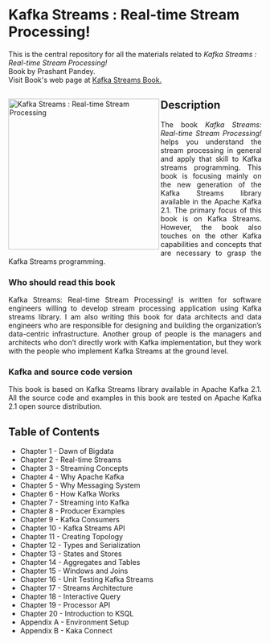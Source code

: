 # Kafka Streams : Real-time Stream Processing!
This is the central repository for all the materials related to <em>Kafka Streams : Real-time Stream Processing!</em> <br>Book by Prashant Pandey. 
<br> Visit Book's web page at <a href="https://www.learningjournal.guru/ebook/kafka-streams-real-time-stream-processing/"> 
  Kafka Streams Book.
</a>
<div>

<a href="https://www.learningjournal.guru/ebook/kafka-streams-real-time-stream-processing/">
<img src="https://www.learningjournal.guru/_resources/img/jpg-7x/kafka-streams-real-time-stream-processing.jpg" alt="Kafka Streams : Real-time Stream Processing" width="300" align="left"> 
</a>

<h2> Description </h2>
<p align="justify">
  The book <em>Kafka Streams: Real-time Stream Processing!</em> helps you understand the stream processing in general and apply that skill to Kafka streams programming. This book is focusing mainly on the new generation of the Kafka Streams library available in the Apache Kafka 2.1. The primary focus of this book is on Kafka Streams. However, the book also touches on the other Kafka capabilities and concepts that are necessary to grasp the Kafka Streams programming.
</p>
<h3>Who should read this book</h3>
<p align="justify">
Kafka Streams: Real-time Stream Processing! is written for software engineers willing to develop stream processing application using Kafka streams library. I am also writing this book for data architects and data engineers who are responsible for designing and building the organization’s data-centric infrastructure. Another group of people is the managers and architects who don’t directly work with Kafka implementation, but they work with the people who implement Kafka Streams at the ground level.
 </p>
<h3>Kafka and source code version</h3>
<p align="justify">
 This book is based on Kafka Streams library available in Apache Kafka 2.1. All the source code and examples in this book are tested on Apache Kafka 2.1 open source distribution.
</p>
<h2> Table of Contents </h2>
<ul>
<li>Chapter 1 - Dawn of Bigdata</li>
<li>Chapter 2 - Real-time Streams</li>
<li>Chapter 3 - Streaming Concepts</li>
<li>Chapter 4 - Why Apache Kafka</li>
<li>Chapter 5 - Why Messaging System</li>
<li>Chapter 6 - How Kafka Works</li>
<li>Chapter 7 - Streaming into Kafka</li>
<li>Chapter 8 - Producer Examples</li>
<li>Chapter 9 - Kafka Consumers</li>
<li>Chapter 10 - Kafka Streams API</li>
<li>Chapter 11 - Creating Topology</li>
<li>Chapter 12 - Types and Serialization</li>
<li>Chapter 13 - States and Stores</li>
<li>Chapter 14 - Aggregates and Tables</li>
<li>Chapter 15 - Windows and Joins</li>
<li>Chapter 16 - Unit Testing Kafka Streams</li>
<li>Chapter 17 - Streams Architecture</li>
<li>Chapter 18 - Interactive Query</li>
<li>Chapter 19 - Processor API</li>
<li>Chapter 20 - Introduction to KSQL</li>
<li>Appendix A - Environment Setup</li>
<li>Appendix B - Kaka Connect</li>
</ul>
</div>
